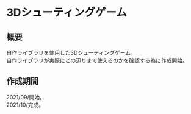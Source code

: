 # 3Dシューティングゲーム

## 概要
自作ライブラリを使用した3Dシューティングゲーム。  
自作ライブラリが実際にどの辺りまで使えるのかを確認する為に作成開始。

## 作成期間
2021/09/開始。  
2021/10/完成。
